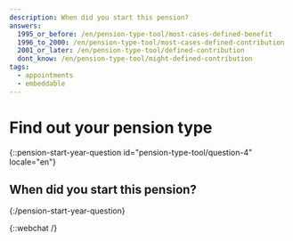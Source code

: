 ```yaml
---
description: When did you start this pension?
answers:
  1995_or_before: /en/pension-type-tool/most-cases-defined-benefit
  1996_to_2000: /en/pension-type-tool/most-cases-defined-contribution
  2001_or_later: /en/pension-type-tool/defined-contribution
  dont_know: /en/pension-type-tool/might-defined-contribution
tags:
  - appointments
  - embeddable
---
```


# Find out your pension type

{::pension-start-year-question id="pension-type-tool/question-4" locale="en"}
## When did you start this pension?

{:/pension-start-year-question}

{::webchat /}
